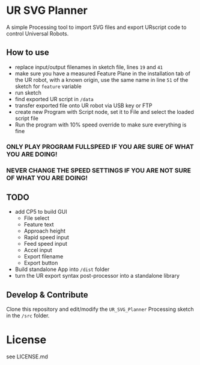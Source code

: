 # UR SVG Planner

A simple Processing tool to import SVG files and export URscript code to control Universal Robots.

## How to use

- replace input/output filenames in sketch file, lines `19` and `41`
- make sure you have a measured Feature Plane in the installation tab of the UR robot, with a known origin, use the same name in line `51` of the sketch for `feature` variable
- run sketch
- find exported UR script in `/data`
- transfer exported file onto UR robot via USB key or FTP
- create new Program with Script node, set it to File and select the loaded script file
- Run the program with 10% speed override to make sure everything is fine

### ONLY PLAY PROGRAM FULLSPEED IF YOU ARE SURE OF WHAT YOU ARE DOING!
### NEVER CHANGE THE SPEED SETTINGS IF YOU ARE NOT SURE OF WHAT YOU ARE DOING!

## TODO

- add CP5 to build GUI
  - File select
  - Feature text
  - Approach height
  - Rapid speed input
  - Feed speed input
  - Accel input
  - Export filename
  - Export button
- Build standalone App into `/dist` folder
- turn the UR export syntax post-processor into a standalone library

## Develop & Contribute

Clone this repository and edit/modify the `UR_SVG_Planner` Processing sketch in the `/src` folder.

# License

see LICENSE.md
